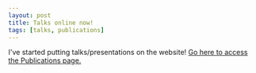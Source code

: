 ```yaml
---
layout: post
title: Talks online now!
tags: [talks, publications]
---
```


I've started putting talks/presentations on the website! [Go here to access the
Publications page.](/publications)
